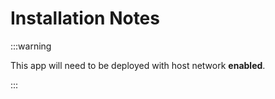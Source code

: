 # Installation Notes

:::warning

This app will need to be deployed with host network **enabled**.

:::
